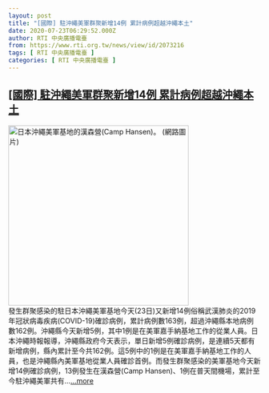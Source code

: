 ```yaml
---
layout: post
title: "[國際] 駐沖繩美軍群聚新增14例 累計病例超越沖繩本土"
date: 2020-07-23T06:29:52.000Z
author: RTI 中央廣播電臺
from: https://www.rti.org.tw/news/view/id/2073216
tags: [ RTI 中央廣播電臺 ]
categories: [ RTI 中央廣播電臺 ]
---
```

<!--1595485792000-->
[[國際] 駐沖繩美軍群聚新增14例 累計病例超越沖繩本土](https://www.rti.org.tw/news/view/id/2073216)
------

<div>
<img src="https://static.rti.org.tw/assets/thumbnails/2020/07/15/4a08efa7a3e06492621c6c134ec8a659.jpg" width="360" alt="日本沖繩美軍基地的漢森營(Camp Hansen)。 (網路圖片)" title="日本沖繩美軍基地的漢森營(Camp Hansen)。 (網路圖片)"><br>發生群聚感染的駐日本沖繩美軍基地今天(23日)又新增14例俗稱武漢肺炎的2019年冠狀病毒疾病(COVID-19)確診病例，累計病例數163例，超過沖繩縣本地病例數162例。沖繩縣今天新增5例，其中1例是在美軍嘉手納基地工作的從業人員。日本沖繩時報報導，沖繩縣政府今天表示，單日新增5例確診病例，是連續5天都有新增病例，縣內累計至今共162例。這5例中的1例是在美軍嘉手納基地工作的人員，也是沖繩縣內美軍基地從業人員確診首例。而發生群聚感染的美軍基地今天新增14例確診病例，13例發生在漢森營(Camp Hansen)、1例在普天間機場，累計至今駐沖繩美軍共有...<a target="_blank" href="https://www.rti.org.tw/news/view/id/2073216">...more</a>
</div>
